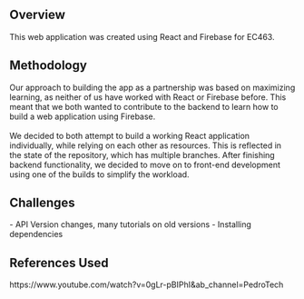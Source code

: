 <h2>Overview</h2>
This web application was created using React and Firebase for EC463.

<h2>Methodology</h2>
Our approach to building the app as a partnership was based on maximizing learning, as neither of us have worked with React or Firebase before. This meant that we both wanted to contribute to the backend to learn how to build a web application using Firebase.
<br /><br />
We decided to both attempt to build a working React application individually, while relying on each other as resources. This is reflected in the state of the repository, which has multiple branches. After finishing backend functionality, we decided to move on to front-end development using one of the builds to simplify the workload.

<h2>Challenges</h2>
- API Version changes, many tutorials on old versions
- Installing dependencies

<h2>References Used</h2>
https://www.youtube.com/watch?v=0gLr-pBIPhI&ab_channel=PedroTech
